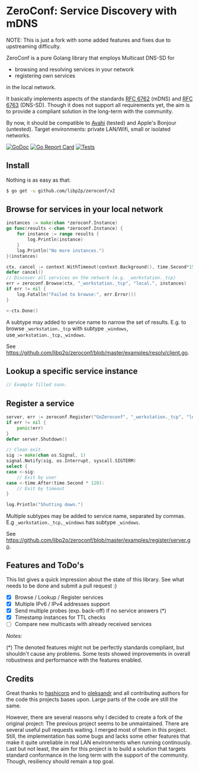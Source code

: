 ZeroConf: Service Discovery with mDNS
=====================================

NOTE: This is just a fork with some added features and fixes due to upstreaming difficulty.

ZeroConf is a pure Golang library that employs Multicast DNS-SD for

* browsing and resolving services in your network
* registering own services

in the local network.

It basically implements aspects of the standards
[RFC 6762](https://tools.ietf.org/html/rfc6762) (mDNS) and
[RFC 6763](https://tools.ietf.org/html/rfc6763) (DNS-SD).
Though it does not support all requirements yet, the aim is to provide a compliant solution in the long-term with the community.

By now, it should be compatible to [Avahi](http://avahi.org/) (tested) and Apple's Bonjour (untested).
Target environments: private LAN/Wifi, small or isolated networks.

[![GoDoc](https://godoc.org/github.com/libp2p/zeroconf?status.svg)](https://godoc.org/github.com/libp2p/zeroconf)
[![Go Report Card](https://goreportcard.com/badge/github.com/libp2p/zeroconf)](https://goreportcard.com/report/github.com/libp2p/zeroconf)
[![Tests](https://github.com/libp2p/zeroconf/actions/workflows/go-test.yml/badge.svg)](https://github.com/libp2p/zeroconf/actions/workflows/go-test.yml)

## Install
Nothing is as easy as that:
```bash
$ go get -u github.com/libp2p/zeroconf/v2
```

## Browse for services in your local network

```go
instances := make(chan *zeroconf.Instance)
go func(results <-chan *zeroconf.Instance) {
    for instance := range results {
        log.Println(instance)
    }
    log.Println("No more instances.")
}(instances)

ctx, cancel := context.WithTimeout(context.Background(), time.Second*15)
defer cancel()
// Discover all services on the network (e.g. _workstation._tcp)
err = zeroconf.Browse(ctx, "_workstation._tcp", "local.", instances)
if err != nil {
    log.Fatalln("Failed to browse:", err.Error())
}

<-ctx.Done()
```
A subtype may added to service name to narrow the set of results. E.g. to browse `_workstation._tcp` with subtype `_windows`, use`_workstation._tcp,_windows`.

See https://github.com/libp2p/zeroconf/blob/master/examples/resolv/client.go.

## Lookup a specific service instance

```go
// Example filled soon.
```

## Register a service

```go
server, err := zeroconf.Register("GoZeroconf", "_workstation._tcp", "local.", 42424, []string{"txtv=0", "lo=1", "la=2"}, nil)
if err != nil {
    panic(err)
}
defer server.Shutdown()

// Clean exit.
sig := make(chan os.Signal, 1)
signal.Notify(sig, os.Interrupt, syscall.SIGTERM)
select {
case <-sig:
    // Exit by user
case <-time.After(time.Second * 120):
    // Exit by timeout
}

log.Println("Shutting down.")
```
Multiple subtypes may be added to service name, separated by commas. E.g `_workstation._tcp,_windows` has subtype `_windows`.

See https://github.com/libp2p/zeroconf/blob/master/examples/register/server.go.

## Features and ToDo's
This list gives a quick impression about the state of this library.
See what needs to be done and submit a pull request :)

* [x] Browse / Lookup / Register services
* [x] Multiple IPv6 / IPv4 addresses support
* [x] Send multiple probes (exp. back-off) if no service answers (*)
* [x] Timestamp instances for TTL checks
* [ ] Compare new multicasts with already received services

_Notes:_

(*) The denoted features might not be perfectly standards compliant, but shouldn't cause any problems.
    Some tests showed improvements in overall robustness and performance with the features enabled.

## Credits
Great thanks to [hashicorp](https://github.com/hashicorp/mdns) and to [oleksandr](https://github.com/oleksandr/bonjour) and all contributing authors for the code this projects bases upon.
Large parts of the code are still the same.

However, there are several reasons why I decided to create a fork of the original project:
The previous project seems to be unmaintained. There are several useful pull requests waiting. I merged most of them in this project.
Still, the implementation has some bugs and lacks some other features that make it quite unreliable in real LAN environments when running continously.
Last but not least, the aim for this project is to build a solution that targets standard conformance in the long term with the support of the community.
Though, resiliency should remain a top goal.
